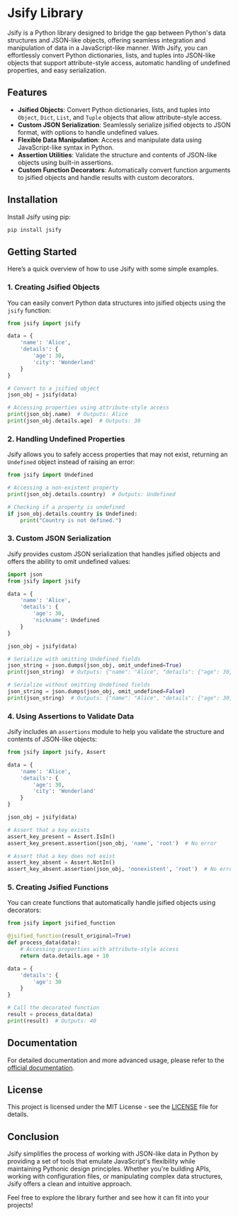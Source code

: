 # Jsify Library

Jsify is a Python library designed to bridge the gap between Python's data structures and JSON-like objects, offering seamless integration and manipulation of data in a JavaScript-like manner. With Jsify, you can effortlessly convert Python dictionaries, lists, and tuples into JSON-like objects that support attribute-style access, automatic handling of undefined properties, and easy serialization.

## Features

- **Jsified Objects**: Convert Python dictionaries, lists, and tuples into `Object`, `Dict`, `List`, and `Tuple` objects that allow attribute-style access.
- **Custom JSON Serialization**: Seamlessly serialize jsified objects to JSON format, with options to handle undefined values.
- **Flexible Data Manipulation**: Access and manipulate data using JavaScript-like syntax in Python.
- **Assertion Utilities**: Validate the structure and contents of JSON-like objects using built-in assertions.
- **Custom Function Decorators**: Automatically convert function arguments to jsified objects and handle results with custom decorators.

## Installation

Install Jsify using pip:

```bash
pip install jsify
```

## Getting Started

Here’s a quick overview of how to use Jsify with some simple examples.

### 1. Creating Jsified Objects

You can easily convert Python data structures into jsified objects using the `jsify` function:

```python
from jsify import jsify

data = {
    'name': 'Alice',
    'details': {
        'age': 30,
        'city': 'Wonderland'
    }
}

# Convert to a jsified object
json_obj = jsify(data)

# Accessing properties using attribute-style access
print(json_obj.name)  # Outputs: Alice
print(json_obj.details.age)  # Outputs: 30
```

### 2. Handling Undefined Properties

Jsify allows you to safely access properties that may not exist, returning an `Undefined` object instead of raising an error:

```python
from jsify import Undefined

# Accessing a non-existent property
print(json_obj.details.country)  # Outputs: Undefined

# Checking if a property is undefined
if json_obj.details.country is Undefined:
    print("Country is not defined.")
```

### 3. Custom JSON Serialization

Jsify provides custom JSON serialization that handles jsified objects and offers the ability to omit undefined values:

```python
import json
from jsify import jsify

data = {
    'name': 'Alice',
    'details': {
        'age': 30,
        'nickname': Undefined
    }
}

json_obj = jsify(data)

# Serialize with omitting Undefined fields
json_string = json.dumps(json_obj, omit_undefined=True)
print(json_string)  # Outputs: {"name": "Alice", "details": {"age": 30}}

# Serialize without omitting Undefined fields
json_string = json.dumps(json_obj, omit_undefined=False)
print(json_string)  # Outputs: {"name": "Alice", "details": {"age": 30, "nickname": null}}
```

### 4. Using Assertions to Validate Data

Jsify includes an `assertions` module to help you validate the structure and contents of JSON-like objects:

```python
from jsify import jsify, Assert

data = {
    'name': 'Alice',
    'details': {
        'age': 30,
        'city': 'Wonderland'
    }
}

json_obj = jsify(data)

# Assert that a key exists
assert_key_present = Assert.IsIn()
assert_key_present.assertion(json_obj, 'name', 'root')  # No error

# Assert that a key does not exist
assert_key_absent = Assert.NotIn()
assert_key_absent.assertion(json_obj, 'nonexistent', 'root')  # No error
```

### 5. Creating Jsified Functions

You can create functions that automatically handle jsified objects using decorators:

```python
from jsify import jsified_function

@jsified_function(result_original=True)
def process_data(data):
    # Accessing properties with attribute-style access
    return data.details.age + 10

data = {
    'details': {
        'age': 30
    }
}

# Call the decorated function
result = process_data(data)
print(result)  # Outputs: 40
```

## Documentation

For detailed documentation and more advanced usage, please refer to the [official documentation](https://citsystems.github.io/jsify/).

## License

This project is licensed under the MIT License - see the [LICENSE](LICENSE) file for details.

## Conclusion

Jsify simplifies the process of working with JSON-like data in Python by providing a set of tools that emulate JavaScript's flexibility while maintaining Pythonic design principles. Whether you're building APIs, working with configuration files, or manipulating complex data structures, Jsify offers a clean and intuitive approach.

Feel free to explore the library further and see how it can fit into your projects!

